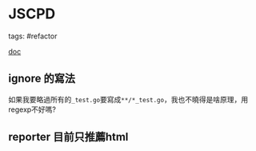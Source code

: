 # JSCPD

tags: #refactor

[doc](https://www.npmjs.com/package/jscpd?activeTab=readme)

## ignore 的寫法

如果我要略過所有的`_test.go`要寫成`**/*_test.go`，我也不曉得是啥原理，用regexp不好嗎?

## reporter 目前只推薦html
